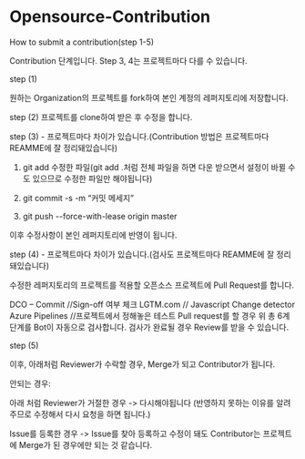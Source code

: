 # Opensource-Contribution

How to submit a contribution(step 1-5)


Contribution 단계입니다. Step 3, 4는 프로젝트마다 다를 수 있습니다.


step (1)
 
원하는 Organization의 프로젝트를 fork하여 본인 계정의 레퍼지토리에 저장합니다.


step (2)
프로젝트를 clone하여 받은 후 수정을 합니다.

step (3) - 프로젝트마다 차이가 있습니다.(Contribution 방법은 프로젝트마다 REAMME에 잘 정리돼있습니다)


1.	git add 수정한 파일(git add .처럼 전체 파일을 하면 다운 받으면서 설정이 바뀔 수 도 있으므로 수정한 파일만 해야됩니다)


2.	git commit -s -m “커밋 메세지”


3.	git push --force-with-lease origin master


이후 수정사항이 본인 레퍼지토리에 반영이 됩니다.


step (4) - 프로젝트마다 차이가 있습니다.(검사도 프로젝트마다 REAMME에 잘 정리돼있습니다)


수정한 레퍼지토리의 프로젝트를 적용할 오픈소스 프로젝트에 Pull Request를 합니다.
 

DCO – Commit //Sign-off 여부 체크
LGTM.com // Javascript Change detector
Azure Pipelines //프로젝트에서 정해놓은 테스트
Pull request를 할 경우 위 총 6계 단계를 Bot이 자동으로 검사합니다. 검사가 완료될 경우 Review를 받을 수 있습니다.

step (5)


이후, 아래처럼 Reviewer가 수락할 경우, Merge가 되고 Contributor가 됩니다.
 
안되는 경우:

아래 처럼 Reviewer가 거절한 경우 -> 다시해야됩니다 (반영하지 못하는 이유를 알려주므로 수정해서 다시 요청을 하면 됩니다.)
 

Issue를 등록한 경우 -> Issue를 찾아 등록하고 수정이 돼도 Contributor는 프로젝트에 Merge가 된 경우에만 되는 것 같습니다.


